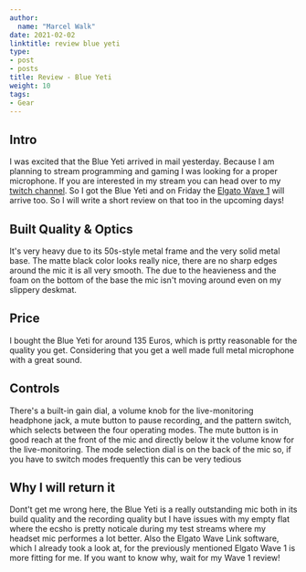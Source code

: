 ```yaml
---
author:
  name: "Marcel Walk"
date: 2021-02-02
linktitle: review blue yeti
type:
- post
- posts
title: Review - Blue Yeti
weight: 10
tags:
- Gear
---
```


## Intro
I was excited that the Blue Yeti arrived in mail yesterday.
Because I am planning to stream programming and gaming I was looking for a proper microphone.
If you are interested in my stream you can head over to my [twitch channel](https://www.twitch.tv/marcelwalk).
So I got the Blue Yeti and on Friday the [Elgato Wave 1](https://www.elgato.com/de/wave-1) will arrive too. So I will write a short review on that too in the upcoming days!

## Built Quality & Optics
It's very heavy due to its 50s-style metal frame and the very solid metal base.
The matte black color looks really nice, there are no sharp edges around the mic it is all very smooth.
The due to the heavieness and the foam on the bottom of the base the mic isn't moving around even on my slippery deskmat.

## Price
I bought the Blue Yeti for around 135 Euros, which is prtty reasonable for the quality you get.
Considering that you get a well made full metal microphone with a great sound.

## Controls
There's a built-in gain dial, a volume knob for the live-monitoring headphone jack, a mute button to pause recording, and the pattern switch, which selects between the four operating modes. The mute button is in good reach at the front of the mic and directly below it the volume know for the live-monitoring.
The mode selection dial is on the back of the mic so, if you have to switch modes frequently this can be very tedious

## Why I will return it
Dont't get me wrong here, the Blue Yeti is a really outstanding mic both in its build quality and the recording quality
but I have issues with my empty flat where the ecsho is pretty noticale during my test streams where my headset mic performes a lot better.
Also the Elgato Wave Link software, which I already took a look at, for the previously mentioned Elgato Wave 1 is more fitting for me.
If you want to know why, wait for my Wave 1 review!